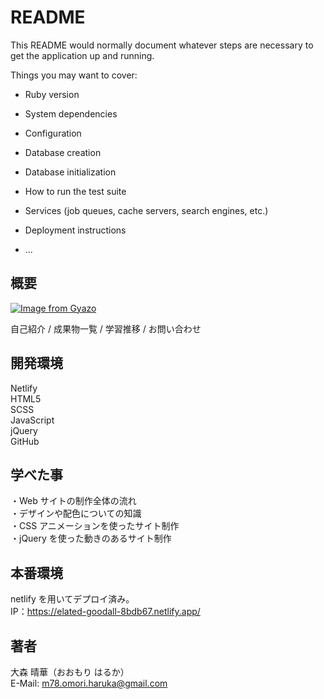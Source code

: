 # README

This README would normally document whatever steps are necessary to get the
application up and running.

Things you may want to cover:

- Ruby version

- System dependencies

- Configuration

- Database creation

- Database initialization

- How to run the test suite

- Services (job queues, cache servers, search engines, etc.)

- Deployment instructions

- ...

## 概要

[![Image from Gyazo](https://i.gyazo.com/74f50067969aae391765ece616219356.gif)](https://gyazo.com/74f50067969aae391765ece616219356)

自己紹介 / 成果物一覧 / 学習推移 / お問い合わせ

## 開発環境

Netlify<br />
HTML5<br />
SCSS<br />
JavaScript<br />
jQuery<br />
GitHub<br />

## 学べた事

・Web サイトの制作全体の流れ<br />
・デザインや配色についての知識<br />
・CSS アニメーションを使ったサイト制作<br />
・jQuery を使った動きのあるサイト制作<br />

## 本番環境

netlify を用いてデプロイ済み。<br>
IP：https://elated-goodall-8bdb67.netlify.app/

## 著者

大森 晴華（おおもり はるか） <br>
E-Mail: m78.omori.haruka@gmail.com
<br />
<br />
